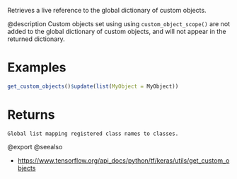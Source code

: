 Retrieves a live reference to the global dictionary of custom objects.

@description
Custom objects set using using `custom_object_scope()` are not added to the
global dictionary of custom objects, and will not appear in the returned
dictionary.

# Examples

```r
get_custom_objects()$update(list(MyObject = MyObject))
```

# Returns
    Global list mapping registered class names to classes.

@export
@seealso
+ <https://www.tensorflow.org/api_docs/python/tf/keras/utils/get_custom_objects>
